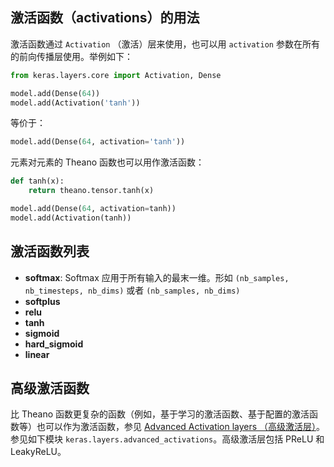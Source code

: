 
## 激活函数（activations）的用法

激活函数通过 `Activation` （激活）层来使用，也可以用 `activation` 参数在所有的前向传播层使用。举例如下：

```python
from keras.layers.core import Activation, Dense

model.add(Dense(64))
model.add(Activation('tanh'))
```
等价于：
```python
model.add(Dense(64, activation='tanh'))
```

元素对元素的 Theano 函数也可以用作激活函数：

```python
def tanh(x):
    return theano.tensor.tanh(x)

model.add(Dense(64, activation=tanh))
model.add(Activation(tanh))
```

## 激活函数列表

- __softmax__: Softmax 应用于所有输入的最末一维。形如 `(nb_samples, nb_timesteps, nb_dims)` 或者 `(nb_samples, nb_dims)`
- __softplus__
- __relu__
- __tanh__
- __sigmoid__
- __hard_sigmoid__
- __linear__

## 高级激活函数

比 Theano 函数更复杂的函数（例如，基于学习的激活函数、基于配置的激活函数等）也可以作为激活函数，参见 [Advanced Activation layers （高级激活层）](layers/advanced_activations.md)。参见如下模块 `keras.layers.advanced_activations`。高级激活层包括 PReLU 和 LeakyReLU。

